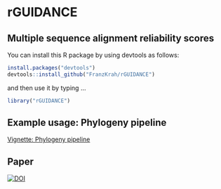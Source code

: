 # rGUIDANCE
## Multiple sequence alignment reliability scores

You can install this R package by using devtools as follows:

```r
install.packages("devtools")
devtools::install_github("FranzKrah/rGUIDANCE")
```
and then use it by typing ...

```r
library("rGUIDANCE")
```

## Example usage: Phylogeny pipeline
[Vignette: Phylogeny pipeline](http://htmlpreview.github.io/?https://github.com/FranzKrah/rGUIDANCE/blob/master/vignettes/Phylogeny_pipeline.html)

## Paper
[![DOI](http://joss.theoj.org/papers/10.21105/joss.01350/status.svg)](https://doi.org/10.21105/joss.01350)